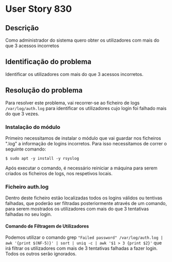 # User Story 830

## Descrição

Como administrador do sistema quero obter os utilizadores com mais do que 3 acessos incorretos

## Identificação do problema

Identificar os utilizadores com mais do que 3 acessos incorretos.

## Resolução do problema

Para resolver este problema, vai recorrer-se ao ficheiro de logs `/var/log/auth.log` para identificar os utilizadores cujo login foi falhado mais do que 3 vezes.

### Instalação do módulo

Primeiro necessitamos de instalar o módulo que vai guardar nos ficheiros ".log" a informação de logins incorretos. Para isso necessitamos de correr o seguinte comando:

``$ sudo apt -y install -y rsyslog``

Após executar o comando, é necessário reiniciar a máquina para serem criados os ficheiros de logs, nos respetivos locais.

### Ficheiro auth.log

Dentro deste ficheiro estão localizadas todos os logins válidos ou tentivas falhadas, que poderão ser filtradas posteriormente através de um comando, para serem mostrados os utilizadores com mais do que 3 tentativas falhadas no seu login.

#### Comando de Filtragem de Utilizadores

Podemos utilizar o comando grep `"Failed password" /var/log/auth.log | awk '{print $(NF-5)}' | sort | uniq -c | awk '$1 > 3 {print $2}'` que irá filtrar os utilizadores com mais de 3 tentativas falhadas a fazer login. Todos os outros serão ignorados.